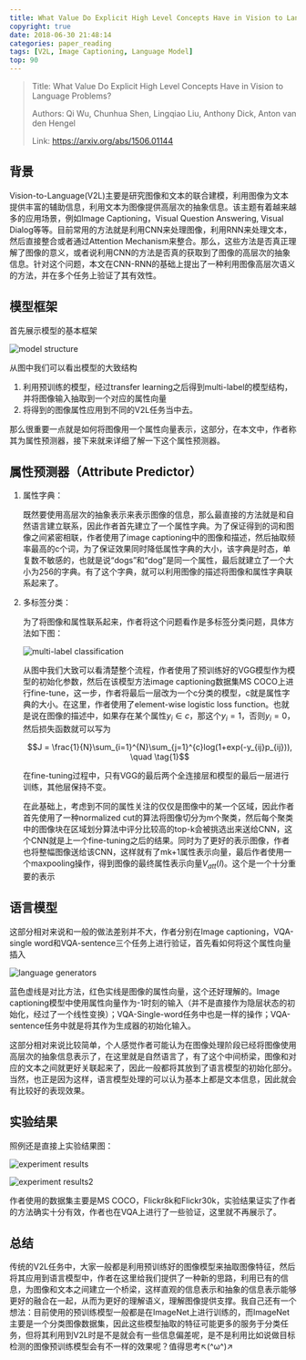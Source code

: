 ```yaml
---
title: What Value Do Explicit High Level Concepts Have in Vision to Language Problems?
copyright: true
date: 2018-06-30 21:48:14
categories: paper_reading
tags: [V2L, Image Captioning, Language Model]
top: 90
---
```


> Title: What Value Do Explicit High Level Concepts Have in Vision to Language Problems?
>
> Authors: Qi Wu, Chunhua Shen, Lingqiao Liu, Anthony Dick, Anton van den Hengel
>
> Link: https://arxiv.org/abs/1506.01144

## 背景

Vision-to-Language(V2L)主要是研究图像和文本的联合建模，利用图像为文本提供丰富的辅助信息，利用文本为图像提供高层次的抽象信息。该主题有着越来越多的应用场景，例如Image Captioning，Visual Question Answering, Visual Dialog等等。目前常用的方法就是利用CNN来处理图像，利用RNN来处理文本，然后直接整合或者通过Attention Mechanism来整合。那么，这些方法是否真正理解了图像的意义，或者说利用CNN的方法是否真的获取到了图像的高层次的抽象信息。针对这个问题，本文在CNN-RNN的基础上提出了一种利用图像高层次语义的方法，并在多个任务上验证了其有效性。

## 模型框架

首先展示模型的基本框架

![model structure](2018-06-30/2018-06-30-1.PNG)

从图中我们可以看出模型的大致结构

1. 利用预训练的模型，经过transfer learning之后得到multi-label的模型结构，并将图像输入抽取到一个对应的属性向量
2. 将得到的图像属性应用到不同的V2L任务当中去。

那么很重要一点就是如何将图像用一个属性向量表示，这部分，在本文中，作者称其为属性预测器，接下来就来详细了解一下这个属性预测器。

## 属性预测器（Attribute Predictor）

1. 属性字典：

   既然要使用高层次的抽象表示来表示图像的信息，那么最直接的方法就是和自然语言建立联系，因此作者首先建立了一个属性字典。为了保证得到的词和图像之间紧密相联，作者使用了image captioning中的图像和描述，然后抽取频率最高的c个词，为了保证效果同时降低属性字典的大小，该字典是时态，单复数不敏感的，也就是说“dogs”和“dog”是同一个属性，最后就建立了一个大小为256的字典。有了这个字典，就可以利用图像的描述将图像和属性字典联系起来了。

2. 多标签分类：

   为了将图像和属性联系起来，作者将这个问题看作是多标签分类问题，具体方法如下图：

   ![multi-label classification](2018-06-30/2018-06-30-2.PNG)

   从图中我们大致可以看清楚整个流程，作者使用了预训练好的VGG模型作为模型的初始化参数，然后在该模型方法image captioning数据集MS COCO上进行fine-tune，这一步，作者将最后一层改为一个c分类的模型，c就是属性字典的大小。在这里，作者使用了element-wise logistic loss function。也就是说在图像的描述中，如果存在某个属性$y_i \in c$，那这个$y_i=1$，否则$y_i = 0$，然后损失函数就可以写为

   $$J = \frac{1}{N}\sum_{i=1}^{N}\sum_{j=1}^{c}log(1+exp(-y_{ij}p_{ij})), \quad \tag{1}$$

   在fine-tuning过程中，只有VGG的最后两个全连接层和模型的最后一层进行训练，其他层保持不变。

   在此基础上，考虑到不同的属性关注的仅仅是图像中的某一个区域，因此作者首先使用了一种normalized cut的算法将图像切分为m个聚类，然后每个聚类中的图像块在区域划分算法中评分比较高的top-k会被挑选出来送给CNN，这个CNN就是上一个fine-tuning之后的结果。同时为了更好的表示图像，作者也将整幅图像送给该CNN，这样就有了mk+1属性表示向量，最后作者使用一个maxpooling操作，得到图像的最终属性表示向量$V_{att}(I)$。这个是一个十分重要的表示

## 语言模型

这部分相对来说和一般的做法差别并不大，作者分别在Image captioning，VQA-single word和VQA-sentence三个任务上进行验证，首先看如何将这个属性向量插入

![language generators](2018-06-30/2018-06-30-3.PNG)

蓝色虚线是对比方法，红色实线是图像的属性向量，这个还好理解的。Image captioning模型中使用属性向量作为-1时刻的输入（并不是直接作为隐层状态的初始化，经过了一个线性变换）；VQA-Single-word任务中也是一样的操作；VQA-sentence任务中就是将其作为生成器的初始化输入。

这部分相对来说比较简单，个人感觉作者可能认为在图像处理阶段已经将图像使用高层次的抽象信息表示了，在这里就是自然语言了，有了这个中间桥梁，图像和对应的文本之间就更好关联起来了，因此一般都将其放到了语言模型的初始化部分。当然，也正是因为这样，语言模型处理的可以认为基本上都是文本信息，因此就会有比较好的表现效果。

## 实验结果

照例还是直接上实验结果图：

![experiment results](2018-06-30/2018-06-30-4.PNG)

![experiment results2](2018-06-30/2018-06-30-5.PNG)

作者使用的数据集主要是MS COCO，Flickr8k和Flickr30k，实验结果证实了作者的方法确实十分有效，作者也在VQA上进行了一些验证，这里就不再展示了。

## 总结

传统的V2L任务中，大家一般都是利用预训练好的图像模型来抽取图像特征，然后将其应用到语言模型中，作者在这里给我们提供了一种新的思路，利用已有的信息，为图像和文本之间建立一个桥梁，这样直观的信息表示和抽象的信息表示能够更好的融合在一起，从而为更好的理解语义，理解图像提供支撑。我自己还有一个想法：目前使用的预训练模型一般都是在ImageNet上进行训练的，而ImageNet主要是一个分类图像数据集，因此这些模型抽取的特征可能更多的服务于分类任务，但将其利用到V2L时是不是就会有一些信息偏差呢，是不是利用比如说做目标检测的图像预训练模型会有不一样的效果呢？值得思考↖(^ω^)↗